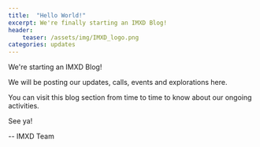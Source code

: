 ```yaml
---
title:  "Hello World!"
excerpt: We're finally starting an IMXD Blog!
header:
    teaser: /assets/img/IMXD_logo.png
categories: updates
---
```


We're starting an IMXD Blog!

We will be posting our updates, calls, events and explorations here.

You can visit this blog section from time to time to know about our ongoing activities.

See ya!

-- IMXD Team